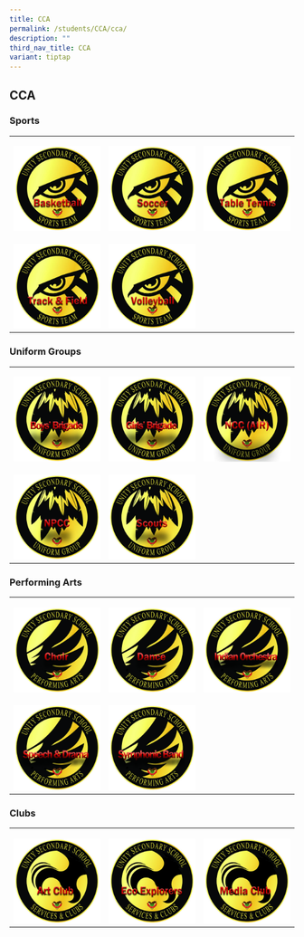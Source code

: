 ```yaml
---
title: CCA
permalink: /students/CCA/cca/
description: ""
third_nav_title: CCA
variant: tiptap
---
```

<h2>CCA</h2>
<h3><strong>Sports</strong></h3>
<table style="minWidth: 75px">
<colgroup>
<col>
<col>
<col>
</colgroup>
<tbody>
<tr>
<th rowspan="1" colspan="1">
<p></p><a class="isomer-image-wrapper" href="https://www.unitysec.moe.edu.sg/sports-and-games/bball/"><img style="width: 100%" height="auto" width="100%" alt="" src="/images/Basketball.jpg"></a>
</th>
<th rowspan="1" colspan="1">
<p></p><a class="isomer-image-wrapper" href="https://www.unitysec.moe.edu.sg/sports-and-games/soccer/"><img style="width: 100%" height="auto" width="100%" alt="" src="/images/Soccer.jpg"></a>
</th>
<th rowspan="1" colspan="1">
<p></p><a class="isomer-image-wrapper" href="https://www.unitysec.moe.edu.sg/sports-and-games/tt/"><img style="width: 100%" height="auto" width="100%" alt="" src="/images/Table_Tennis.jpg"></a>
</th>
</tr>
<tr>
<td rowspan="1" colspan="1">
<p></p><a class="isomer-image-wrapper" href="https://www.unitysec.moe.edu.sg/students/Sports-and-Games/tnf/"><img style="width: 100%" height="auto" width="100%" alt="" src="/images/Track_and_Field.jpg"></a>
</td>
<td rowspan="1" colspan="1">
<p></p><a class="isomer-image-wrapper" href="https://www.unitysec.moe.edu.sg/students/Sports-and-Games/vg/"><img style="width: 100%" height="auto" width="100%" alt="" src="/images/Volleyball.jpg"></a>
</td>
<td rowspan="1" colspan="1">
<p></p>
</td>
</tr>
</tbody>
</table>
<h3><strong>Uniform Groups</strong></h3>
<p></p>
<table style="minWidth: 75px">
<colgroup>
<col>
<col>
<col>
</colgroup>
<tbody>
<tr>
<th rowspan="1" colspan="1">
<p></p><a class="isomer-image-wrapper" href="https://www.unitysec.moe.edu.sg/students/Uniformed-Groups/bb/"><img style="width: 100%" height="auto" width="100%" alt="" src="/images/Boys_Brigade.jpg"></a>
</th>
<th rowspan="1" colspan="1">
<p></p><a class="isomer-image-wrapper" href="https://www.unitysec.moe.edu.sg/students/Uniformed-Groups/gb/"><img style="width: 100%" height="auto" width="100%" alt="" src="/images/Girls_Brigade.jpg"></a>
</th>
<th rowspan="1" colspan="1">
<p></p><a class="isomer-image-wrapper" href="https://www.unitysec.moe.edu.sg/students/Uniformed-Groups/ncc/"><img style="width: 100%" height="auto" width="100%" alt="" src="/images/NCC_Air.jpg"></a>
</th>
</tr>
<tr>
<td rowspan="1" colspan="1">
<p></p><a class="isomer-image-wrapper" href="https://www.unitysec.moe.edu.sg/students/Uniformed-Groups/npcc/"><img style="width: 100%" height="auto" width="100%" alt="" src="/images/NPCC.jpg"></a>
</td>
<td rowspan="1" colspan="1">
<p></p><a class="isomer-image-wrapper" href="https://www.unitysec.moe.edu.sg/students/Uniformed-Groups/scouts/"><img style="width: 100%" height="auto" width="100%" alt="" src="/images/Scouts.jpg"></a>
</td>
<td rowspan="1" colspan="1">
<p></p>
</td>
</tr>
</tbody>
</table>
<h3><strong>Performing Arts</strong></h3>
<p></p>
<table style="minWidth: 75px">
<colgroup>
<col>
<col>
<col>
</colgroup>
<tbody>
<tr>
<th rowspan="1" colspan="1">
<p></p><a class="isomer-image-wrapper" href="https://www.unitysec.moe.edu.sg/students/Performing-Arts/choir/"><img style="width: 100%" height="auto" width="100%" alt="" src="/images/Choir.jpg"></a>
</th>
<th rowspan="1" colspan="1">
<p></p><a class="isomer-image-wrapper" href="https://www.unitysec.moe.edu.sg/students/Performing-Arts/dance/"><img style="width: 100%" height="auto" width="100%" alt="" src="/images/Dance.jpg"></a>
</th>
<th rowspan="1" colspan="1">
<p></p><a class="isomer-image-wrapper" href="https://www.unitysec.moe.edu.sg/students/Performing-Arts/io/"><img style="width: 100%" height="auto" width="100%" alt="" src="/images/Indian_Orchestra.jpg"></a>
</th>
</tr>
<tr>
<td rowspan="1" colspan="1">
<p></p><a class="isomer-image-wrapper" href="https://www.unitysec.moe.edu.sg/students/Performing-Arts/sd/"><img style="width: 100%" height="auto" width="100%" alt="" src="/images/Speech_and_Drama.jpg"></a>
</td>
<td rowspan="1" colspan="1">
<p></p><a class="isomer-image-wrapper" href="https://www.unitysec.moe.edu.sg/students/Performing-Arts/sb/"><img style="width: 100%" height="auto" width="100%" alt="" src="/images/Symphonic_Band.jpg"></a>
</td>
<td rowspan="1" colspan="1">
<p></p>
</td>
</tr>
</tbody>
</table>
<h3><strong>Clubs</strong></h3>
<p></p>
<table style="minWidth: 75px">
<colgroup>
<col>
<col>
<col>
</colgroup>
<tbody>
<tr>
<th rowspan="1" colspan="1">
<p></p><a class="isomer-image-wrapper" href="https://www.unitysec.moe.edu.sg/students/Clubs-and-Societies/ua/"><img style="width: 100%" height="auto" width="100%" alt="" src="/images/Art_Club.jpg"></a>
</th>
<th rowspan="1" colspan="1">
<p></p><a class="isomer-image-wrapper" href="https://www.unitysec.moe.edu.sg/students/clubs-and-societies/ecoexpclub/"><img style="width: 100%" height="auto" width="100%" alt="" src="/images/Eco_Explorers.jpg"></a>
</th>
<th rowspan="1" colspan="1">
<p></p><a class="isomer-image-wrapper" href="https://www.unitysec.moe.edu.sg/students/Clubs-and-Societies/up/"><img style="width: 100%" height="auto" width="100%" alt="" src="/images/Media.jpg"></a>
</th>
</tr>
</tbody>
</table>
<p></p>